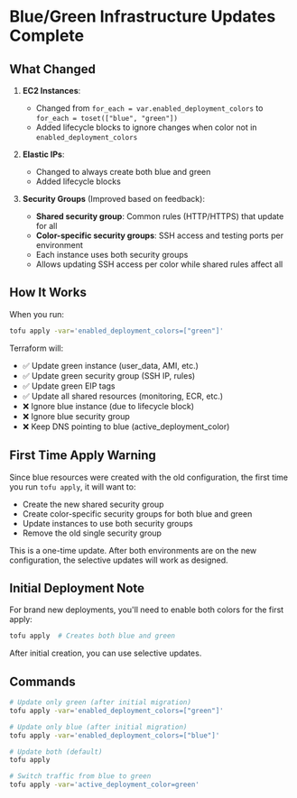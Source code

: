 # Blue/Green Infrastructure Updates Complete

## What Changed

1. **EC2 Instances**: 
   - Changed from `for_each = var.enabled_deployment_colors` to `for_each = toset(["blue", "green"])`
   - Added lifecycle blocks to ignore changes when color not in `enabled_deployment_colors`

2. **Elastic IPs**:
   - Changed to always create both blue and green
   - Added lifecycle blocks

3. **Security Groups** (Improved based on feedback):
   - **Shared security group**: Common rules (HTTP/HTTPS) that update for all
   - **Color-specific security groups**: SSH access and testing ports per environment
   - Each instance uses both security groups
   - Allows updating SSH access per color while shared rules affect all

## How It Works

When you run:
```bash
tofu apply -var='enabled_deployment_colors=["green"]'
```

Terraform will:
- ✅ Update green instance (user_data, AMI, etc.)
- ✅ Update green security group (SSH IP, rules)
- ✅ Update green EIP tags
- ✅ Update all shared resources (monitoring, ECR, etc.)
- ❌ Ignore blue instance (due to lifecycle block)
- ❌ Ignore blue security group
- ❌ Keep DNS pointing to blue (active_deployment_color)

## First Time Apply Warning

Since blue resources were created with the old configuration, the first time you run `tofu apply`, it will want to:
- Create the new shared security group
- Create color-specific security groups for both blue and green
- Update instances to use both security groups
- Remove the old single security group

This is a one-time update. After both environments are on the new configuration, the selective updates will work as designed.

## Initial Deployment Note

For brand new deployments, you'll need to enable both colors for the first apply:
```bash
tofu apply  # Creates both blue and green
```

After initial creation, you can use selective updates.

## Commands

```bash
# Update only green (after initial migration)
tofu apply -var='enabled_deployment_colors=["green"]'

# Update only blue (after initial migration)
tofu apply -var='enabled_deployment_colors=["blue"]'

# Update both (default)
tofu apply

# Switch traffic from blue to green
tofu apply -var='active_deployment_color=green'
```
